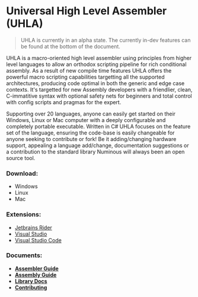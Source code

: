 # Universal High Level Assembler (UHLA)

> UHLA is currently in an alpha state. The currently in-dev features can be found at the bottom of the document.

UHLA is a macro-oriented high level assembler using principles from higher level languages to allow an orthodox scripting pipeline for rich conditional assembly. As a result of new compile time features UHLA offers the powerful macro scripting capabilities targetting all the supported architectures, producing code optimal in both the generic and edge case contexts. It's targetted for new Assembly developers with a friendlier, clean, C-immatitive syntax with optional safety nets for beginners and total control with config scripts and pragmas for the expert.

Supporting over 20 languages, anyone can easily get started on their Windows, Linux or Mac computer with a deeply configurable and completely portable executable. Written in C# UHLA focuses on the feature set of the language, ensuring the code-base is easily changeable for anyone seeking to contribute or fork! Be it adding/changing hardware support, appealing a language add/change, documentation suggestions or a contribution to the standard library Numinous will always been an open source tool.

### Download:
- Windows
- Linux
- Mac

### Extensions:
- [Jetbrains Rider]()
- [Visual Studio]()
- [Visual Studio Code]()

### Documents:
- [**Assembler Guide**]()
- [**Assembly Guide**]()
- [**Library Docs**]()
- [**Contributing**]()
